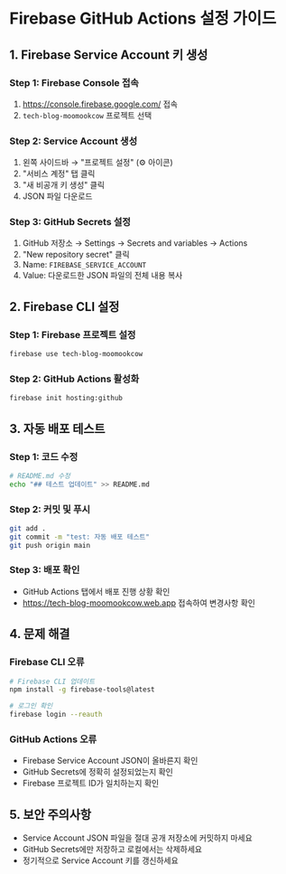 # Firebase GitHub Actions 설정 가이드

## 1. Firebase Service Account 키 생성

### Step 1: Firebase Console 접속

1. https://console.firebase.google.com/ 접속
2. `tech-blog-moomookcow` 프로젝트 선택

### Step 2: Service Account 생성

1. 왼쪽 사이드바 → "프로젝트 설정" (⚙️ 아이콘)
2. "서비스 계정" 탭 클릭
3. "새 비공개 키 생성" 클릭
4. JSON 파일 다운로드

### Step 3: GitHub Secrets 설정

1. GitHub 저장소 → Settings → Secrets and variables → Actions
2. "New repository secret" 클릭
3. Name: `FIREBASE_SERVICE_ACCOUNT`
4. Value: 다운로드한 JSON 파일의 전체 내용 복사

## 2. Firebase CLI 설정

### Step 1: Firebase 프로젝트 설정

```bash
firebase use tech-blog-moomookcow
```

### Step 2: GitHub Actions 활성화

```bash
firebase init hosting:github
```

## 3. 자동 배포 테스트

### Step 1: 코드 수정

```bash
# README.md 수정
echo "## 테스트 업데이트" >> README.md
```

### Step 2: 커밋 및 푸시

```bash
git add .
git commit -m "test: 자동 배포 테스트"
git push origin main
```

### Step 3: 배포 확인

- GitHub Actions 탭에서 배포 진행 상황 확인
- https://tech-blog-moomookcow.web.app 접속하여 변경사항 확인

## 4. 문제 해결

### Firebase CLI 오류

```bash
# Firebase CLI 업데이트
npm install -g firebase-tools@latest

# 로그인 확인
firebase login --reauth
```

### GitHub Actions 오류

- Firebase Service Account JSON이 올바른지 확인
- GitHub Secrets에 정확히 설정되었는지 확인
- Firebase 프로젝트 ID가 일치하는지 확인

## 5. 보안 주의사항

- Service Account JSON 파일을 절대 공개 저장소에 커밋하지 마세요
- GitHub Secrets에만 저장하고 로컬에서는 삭제하세요
- 정기적으로 Service Account 키를 갱신하세요

